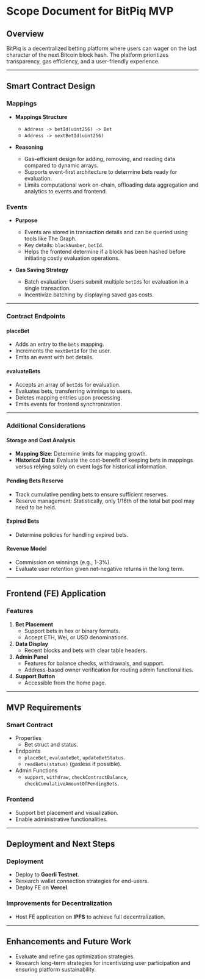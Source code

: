 # Scope Document for BitPiq MVP

## Overview
BitPiq is a decentralized betting platform where users can wager on the last character of the next Bitcoin block hash. The platform prioritizes transparency, gas efficiency, and a user-friendly experience.

---

## Smart Contract Design

### Mappings
- **Mappings Structure**
  - `Address -> betId(uint256) -> Bet`
  - `Address -> nextBetId(uint256)`

- **Reasoning**
  - Gas-efficient design for adding, removing, and reading data compared to dynamic arrays.
  - Supports event-first architecture to determine bets ready for evaluation.
  - Limits computational work on-chain, offloading data aggregation and analytics to events and frontend.

### Events
- **Purpose**
  - Events are stored in transaction details and can be queried using tools like The Graph.
  - Key details: `blockNumber`, `betId`.
  - Helps the frontend determine if a block has been hashed before initiating costly evaluation operations.
  
- **Gas Saving Strategy**
  - Batch evaluation: Users submit multiple `betId`s for evaluation in a single transaction.
  - Incentivize batching by displaying saved gas costs.

---

### Contract Endpoints

#### **placeBet**
- Adds an entry to the `bets` mapping.
- Increments the `nextBetId` for the user.
- Emits an event with bet details.

#### **evaluateBets**
- Accepts an array of `betId`s for evaluation.
- Evaluates bets, transferring winnings to users.
- Deletes mapping entries upon processing.
- Emits events for frontend synchronization.

---

### Additional Considerations

#### Storage and Cost Analysis
- **Mapping Size**: Determine limits for mapping growth.
- **Historical Data**: Evaluate the cost-benefit of keeping bets in mappings versus relying solely on event logs for historical information.

#### Pending Bets Reserve
- Track cumulative pending bets to ensure sufficient reserves.
- Reserve management: Statistically, only 1/16th of the total bet pool may need to be held.

#### Expired Bets
- Determine policies for handling expired bets.

#### Revenue Model
- Commission on winnings (e.g., 1-3%).
- Evaluate user retention given net-negative returns in the long term.

---

## Frontend (FE) Application

### Features
1. **Bet Placement**
   - Support bets in hex or binary formats.
   - Accept ETH, Wei, or USD denominations.
2. **Data Display**
   - Recent blocks and bets with clear table headers.
3. **Admin Panel**
   - Features for balance checks, withdrawals, and support.
   - Address-based owner verification for routing admin functionalities.
4. **Support Button**
   - Accessible from the home page.

---

## MVP Requirements

### Smart Contract
- Properties
  - Bet struct and status.
- Endpoints
  - `placeBet`, `evaluateBet`, `updateBetStatus`.
  - `readBets(status)` (gasless if possible).
- Admin Functions
  - `support`, `withdraw`, `checkContractBalance`, `checkCumulativeAmountOfPendingBets`.

### Frontend
- Support bet placement and visualization.
- Enable administrative functionalities.

---

## Deployment and Next Steps

### Deployment
- Deploy to **Goerli Testnet**.
- Research wallet connection strategies for end-users.
- Deploy FE on **Vercel**.

### Improvements for Decentralization
- Host FE application on **IPFS** to achieve full decentralization.

---

## Enhancements and Future Work
- Evaluate and refine gas optimization strategies.
- Research long-term strategies for incentivizing user participation and ensuring platform sustainability.
